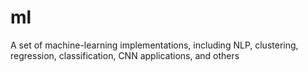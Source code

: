 # ml
A set of machine-learning implementations, including NLP, clustering, regression, classification, CNN applications, and others
